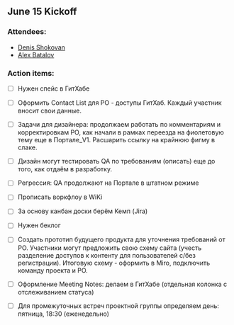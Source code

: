 ## June 15 Kickoff 

### Attendees:  

* [Denis Shokovan](https://github.com/scholokov)
* [Alex Batalov](https://github.com/ABatalov)
 
### Action items:  

- [ ] Нужен спейс в ГитХабе
- [ ] Оформить Contact List для РО - доступы ГитХаб. Каждый участник вносит свои данные.
- [ ] Задачи для дизайнера: продолжаем работать по комментариям и корректировкам РО, как начали в рамках переезда на фиолетовую тему еще в Портале_V1. Расшарить ссылку на крайнюю фигму в слаке.
- [ ] Дизайн могут тестировать QA по требованиям (описать) еще до того, как отдаём в разработку.
- [ ] Регрессия: QA продолжают на Портале в штатном режиме
- [ ] Прописать воркфлоу в WiKi
- [ ] За основу канбан доски берём Кемп (Jira)
- [ ] Нужен беклог
- [ ] Создать прототип будущего продукта для уточнения требований от РО. Участники могут предложить свою схему сайта (учесть разделение доступов к контенту для пользователей с/без регистрации). Итоговую схему - оформить в Miro, подключить команду проекта и РО.
- [ ] Оформление Meeting Notes: делаем в ГитХабе (отдельная колонка с отслеживанием статуса)
- [ ] Для промежуточных встреч проектной группы определяем день: пятница, 18:30 (еженедельно)

